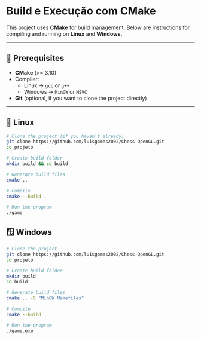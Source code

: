 # Build e Execução com CMake

This project uses **CMake** for build management.
Below are instructions for compiling and running on **Linux** and **Windows.**

---

## 🔧 Prerequisites

- **CMake** (>= 3.10)
- Compiler:
  - Linux → `gcc` or `g++`
  - Windows → `MinGW` or `MSVC`
- **Git** (optional, if you want to clone the project directly)

---

## 🐧 Linux

```bash
# Clone the project (if you haven't already)
git clone https://github.com/luisgomes2002/Chess-OpenGL.git
cd projeto

# Create build folder
mkdir build && cd build

# Generate build files
cmake ..

# Compile
cmake --build .

# Run the program
./game
```

## 🪟 Windows

```bash
# Clone the project
git clone https://github.com/luisgomes2002/Chess-OpenGL.git
cd projeto

# Create build folder
mkdir build
cd build

# Generate build files
cmake .. -G "MinGW Makefiles"

# Compile
cmake --build .

# Run the program
./game.exe
```
